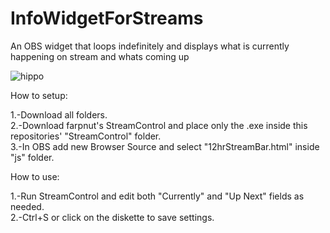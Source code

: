 # InfoWidgetForStreams

An OBS widget that loops indefinitely and displays what is currently happening on stream and whats coming up

![hippo](https://media2.giphy.com/media/v1.Y2lkPTc5MGI3NjExbjhjZ3ZmdGZzZ3U3dGlxcmVuenI3YTl6dGJ4N2Z0bnBwbDJvajB4YiZlcD12MV9pbnRlcm5hbF9naWZfYnlfaWQmY3Q9Zw/nMfu2HLfogSWXZaaUT/giphy.gif)

How to setup:

1.-Download all folders. <br>
2.-Download farpnut's StreamControl and place only the .exe inside this repositories' "StreamControl" folder. <br>
3.-In OBS add new Browser Source and select "12hrStreamBar.html" inside "js" folder. <br>

How to use:

1.-Run StreamControl and edit both "Currently" and "Up Next" fields as needed. <br>
2.-Ctrl+S or click on the diskette to save settings. <br>
